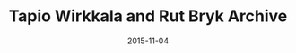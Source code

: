 ---
layout: post
title: Tapio Wirkkala and Rut Bryk Archive
date: 2015-11-04
image: /images/homepage/cover-1.jpg
description: This project is a digital gallery for presenting the design legacy of Tapio Wirkkala and Rut Bryk. It belongs to Tapio Wirkkala and Rut Bryk Foundation. For more information, please visit foundation's website http://www.wirkkalabryk.fi/. I was hired to develop this web app by using Firebase, AWS and AngularJS.
categories: [project]
tags: [Project, Angularjs]
---	